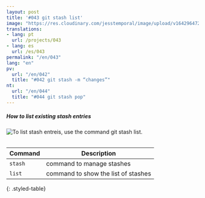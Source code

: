 ```yaml
---
layout: post
title: '#043 git stash list'
image: "https://res.cloudinary.com/jesstemporal/image/upload/v1642964722/gitfichas/en/043/thumbnail_rclvmu.jpg"
translations:
- lang: pt
  url: /projects/043
- lang: es
  url: /es/043
permalink: "/en/043"
lang: "en"
pv:
  url: "/en/042"
  title: "#042 git stash -m “changes”"
nt:
  url: "/en/044"
  title: "#044 git stash pop"
---
```

##### How to list existing stash entries

<img alt="To list stash entreis, use the command git stash list." src="https://res.cloudinary.com/jesstemporal/image/upload/v1642964722/gitfichas/en/043/full_qdsc7t.jpg"><br><br>

| Command | Description |
|---------|-------------|
| `stash` | command to manage stashes |
| `list` | command to show the list of stashes |
{: .styled-table}

<!--
<br>

Read more about this command in the following blog post:

<a href="FILL">
  <strong>FILL</strong>
</a>
-->
